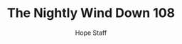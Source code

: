 ---
image: /assets/img/nwd/108_nwd_john_4_14_erv.png
title: The Nightly Wind Down 108
number: 108
categories:
  - The Nightly Wind Down
author: Hope Staff
notes: The Nightly Wind Down 108
embed: >-
  EMBED_GOES_HERE
transcript: >-
  SOME LINES OF TEXT START HERE
---